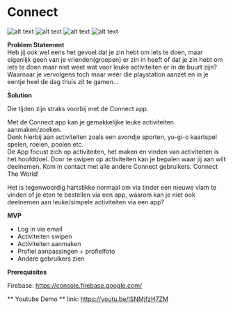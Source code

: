 # Connect

![alt text](https://github.com/MHspitta/Connect/blob/master/doc/IMG_2043.PNG)
![alt text](https://github.com/MHspitta/Connect/blob/master/doc/IMG_2044.PNG)
![alt text](https://github.com/MHspitta/Connect/blob/master/doc/IMG_2045.PNG)
![alt text](https://github.com/MHspitta/Connect/blob/master/doc/IMG_2048.PNG)   


**Problem Statement**  
Heb jij ook wel eens het gevoel dat je zin hebt om iets te doen, maar eigenlijk geen van je vrienden(groepen) er zin in heeft of dat je zin hebt om iets te doen maar niet weet wat voor leuke activiteiten er in de buurt zijn? Waarnaar je vervolgens toch maar weer die playstation aanzet en in je eentje heel de dag thuis zit te gamen...

**Solution**  

Die tijden zijn straks voorbij met de Connect app.  

Met de Connect app kan je gemakkelijke leuke activiteiten aanmaken/zoeken.  
Denk hierbij aan activiteiten zoals een avondje sporten, yu-gi-o kaartspel spelen, roeien, poolen etc.  
De App focust zich op activiteiten, het maken en vinden van activiteiten is het hoofddoel. Door te swipen op activiteiten kan je bepalen waar jij aan wilt deelnemen. Kom in contact met alle andere Connect gebruikers. Connect The World! 

Het is tegenwoordig hartstikke normaal om via tinder een nieuwe vlam te vinden of je eten te bestellen via een app, waarom kan je niet ook deelnemen aan leuke/simpele activiteiten via een app? 

**MVP**  

- Log in via email
- Activiteiten swipen 
- Activiteiten aanmaken
- Profiel aanpassingen + profielfoto
- Andere gebruikers zien

**Prerequisites**  

Firebase: https://console.firebase.google.com/  

** Youtube Demo **
link: https://youtu.be/lSNMjfzH7ZM
